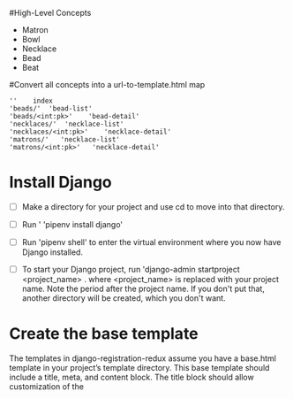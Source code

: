 #High-Level Concepts
* Matron
* Bowl
* Necklace
* Bead
* Beat

#Convert all concepts into a url-to-template.html map

    ''    index
    'beads/'  'bead-list'
    'beads/<int:pk>'    'bead-detail'
    'necklaces/'  'necklace-list'
    'necklaces/<int:pk>'    'necklace-detail'
    'matrons/'   'necklace-list'
    'matrons/<int:pk>'   'necklace-detail'

# Install Django
- [ ] Make a directory for your project and use cd to move into that directory.
- [ ] Run 
'
    'pipenv install django'
- [ ] Run 
    'pipenv shell' 
to enter the virtual environment where you now have Django installed.
- [ ] To start your Django project, run 
    'django-admin startproject <project_name> . 
where <project_name> is replaced with your project name. Note the period after the project name. If you don't put that, another directory will be created, which you don't want.


# Create the base template
The templates in django-registration-redux assume you have a base.html template in your project’s template directory. This base template should include a title, meta, and content block. The title block should allow customization of the <title> tag. The meta block should appear within the <head> tag to allow for custom <meta tags for security reasons. The content block should be within the <body> tag.

# Now let's study some redux pre-requesites.
https://django-registration-redux.readthedocs.io/en/latest/index.html

- [ ]
'pipenv install django-registration-redux
- [ ]
'python setup.py install
- [ ] Begin by adding 
'registration 
to the INSTALLED_APPS setting of your project, 
- [ ] and specifying one additional setting:
'ACCOUNT_ACTIVATION_DAYS = 7
'REGISTRATION_DEFAULT_FROM_EMAIL = "This string is from settings.py REGISTRATION_DEFAULT_FROM_EMAIL"
- [ ] Open project-level URLConf (urls.py) and add
ulr += path(r'^accounts/', include('registration.backends.default.urls')),

